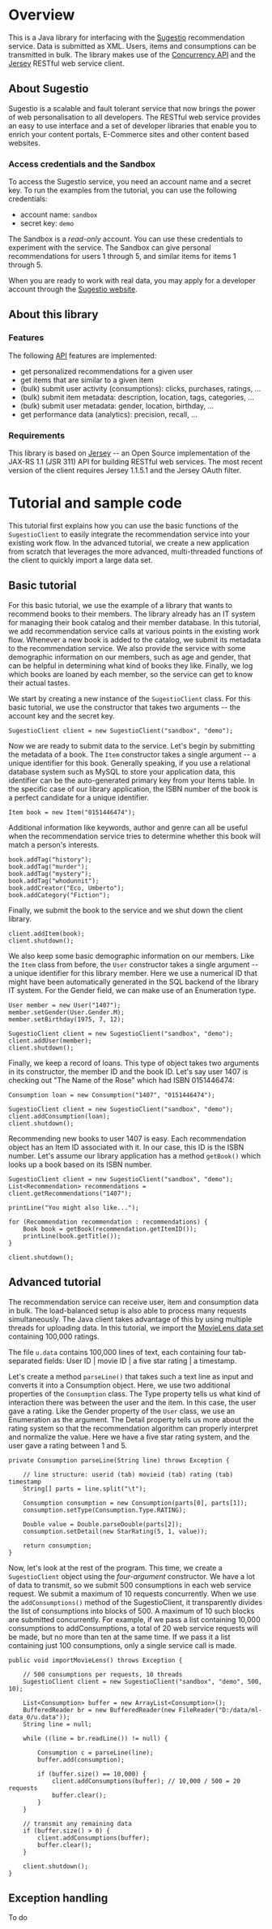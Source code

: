 # Overview

This is a Java library for interfacing with the [Sugestio](http://www.sugestio.com) 
recommendation service. Data is submitted as XML. Users, items and consumptions can
be transmitted in bulk. The library makes use of the 
[Concurrency API](http://download.oracle.com/javase/1.5.0/docs/guide/concurrency/index.html) 
and the [Jersey](http://jersey.dev.java.net) RESTful web service client.

## About Sugestio

Sugestio is a scalable and fault tolerant service that now brings the power of 
web personalisation to all developers. The RESTful web service provides an easy to use 
interface and a set of developer libraries that enable you to enrich 
your content portals, E-Commerce sites and other content based websites.

### Access credentials and the Sandbox

To access the Sugestio service, you need an account name and a secret key. 
To run the examples from the tutorial, you can use the following credentials:

* account name: <code>sandbox</code>
* secret key: <code>demo</code>

The Sandbox is a *read-only* account. You can use these credentials to experiment 
with the service. The Sandbox can give personal recommendations for users 1 through 5, 
and similar items for items 1 through 5.

When you are ready to work with real data, you may apply for a developer account through 
the [Sugestio website](http://www.sugestio.com).  

## About this library

### Features

The following [API](http://www.sugestio.com/documentation) features are implemented:

* get personalized recommendations for a given user
* get items that are similar to a given item
* (bulk) submit user activity (consumptions): clicks, purchases, ratings, ...
* (bulk) submit item metadata: description, location, tags, categories, ...  	
* (bulk) submit user metadata: gender, location, birthday, ...
* get performance data (analytics): precision, recall, ...

### Requirements

This library is based on [Jersey](http://jersey.dev.java.net) -- an Open Source implementation of the JAX-RS 1.1 (JSR 311) API for building RESTful web services. The most recent version of the client requires Jersey 1.1.5.1 and the Jersey OAuth filter.

# Tutorial and sample code

This tutorial first explains how you can use the basic functions of the <code>SugestioClient</code> to easily integrate the recommendation service into your existing work flow. In the advanced tutorial, we create a new application from scratch that leverages the more advanced, multi-threaded functions of the client to quickly import a large data set.

## Basic tutorial
For this basic tutorial, we use the example of a library that wants to recommend books to their members. The library already has an IT system for managing their book catalog and their member database. In this tutorial, we add recommendation service calls at various points in the existing work flow. Whenever a new book is added to the catalog, we submit its metadata to the recommendation service. We also provide the service with some demographic information on our members, such as age and gender, that can be helpful in determining what kind of books they like. Finally, we log which books are loaned by each member, so the service can get to know their actual tastes.

We start by creating a new instance of the <code>SugestioClient</code> class. For this basic tutorial, we use the constructor that takes two arguments -- the account key and the secret key.

	SugestioClient client = new SugestioClient("sandbox", "demo");

Now we are ready to submit data to the service. Let's begin by submitting the metadata of a book. The <code>Item</code> constructor takes a single argument -- a unique identifier for this book. Generally speaking, if you use a relational database system such as MySQL to store your application data, this identifier can be the auto-generated primary key from your Items table. In the specific case of our library application, the ISBN number of the book is a perfect candidate for a unique identifier.

	Item book = new Item("0151446474");

Additional information like keywords, author and genre can all be useful when the recommendation service tries to determine whether this book will match a person's interests.

	book.addTag("history");
	book.addTag("murder");
	book.addTag("mystery");
	book.addTag("whodunnit");	
	book.addCreator("Eco, Umberto");	
	book.addCategory("Fiction");

Finally, we submit the book to the service and we shut down the client library.

	client.addItem(book);
	client.shutdown();

We also keep some basic demographic information on our members. Like the <code>Item</code> class from before, the <code>User</code> constructor takes a single argument -- a unique identifier for this library member. Here we use a numerical ID that might have been automatically generated in the SQL backend of the library IT system. For the Gender field, we can make use of an Enumeration type.	
	
	User member = new User("1407");
	member.setGender(User.Gender.M);
	member.setBirthday(1975, 7, 12);
	
	SugestioClient client = new SugestioClient("sandbox", "demo");
	client.addUser(member);
	client.shutdown();

Finally, we keep a record of loans. This type of object takes two arguments in its constructor, the member ID and the book ID. Let's say user 1407 is checking out "The Name of the Rose" which had ISBN 0151446474:	
	
	Consumption loan = new Consumption("1407", "0151446474");

	SugestioClient client = new SugestioClient("sandbox", "demo");
	client.addConsumption(loan);
	client.shutdown();

Recommending new books to user 1407 is easy. Each recommendation object has an Item ID associated with it. In our case, this ID is the ISBN number. Let's assume our library application has a method <code>getBook()</code> which looks up a book based on its ISBN number.

	SugestioClient client = new SugestioClient("sandbox", "demo");
	List<Recommendation> recommendations = client.getRecommendations("1407");

	printLine("You might also like...");
	
	for (Recommendation recommendation : recommendations) {
		Book book = getBook(recommendation.getItemID());
		printLine(book.getTitle());
	}

	client.shutdown();

## Advanced tutorial

The recommendation service can receive user, item and consumption data in bulk. The load-balanced setup is also able to process many requests simultaneously. The Java client takes advantage of this by using multiple threads for uploading data. In this tutorial, we import the [MovieLens data set](http://www.grouplens.org/node/73#attachments) containing 100,000 ratings.

The file <code>u.data</code> contains 100,000 lines of text, each containing four tab-separated fields: 
	User ID | movie ID | a five star rating | a timestamp. 

Let's create a method <code>parseLine()</code> that takes such a text line as input and converts it into a Consumption object. Here, we use two additional properties of the <code>Consumption</code> class. The Type property tells us what kind of interaction there was between the user and the item. In this case, the user gave a rating. Like the Gender property of the <code>User</code> class, we use an Enumeration as the argument. The Detail property tells us more about the rating system so that the recommendation algorithm can properly interpret and normalize the value. Here we have a five star rating system, and the user gave a rating between 1 and 5.

	private Consumption parseLine(String line) throws Exception {
		
		// line structure: userid (tab) movieid (tab) rating (tab) timestamp
		String[] parts = line.split("\t");
		
		Consumption consumption = new Consumption(parts[0], parts[1]);
		consumption.setType(Consumption.Type.RATING);
		
		Double value = Double.parseDouble(parts[2]);
		consumption.setDetail(new StarRating(5, 1, value));
		
		return consumption;
	}

Now, let's look at the rest of the program. This time, we create a <code>SugestioClient</code> object using the *four-argument* constructor. We have a lot of data to transmit, so we submit 500 consumptions in each web service request. We submit a maximum of 10 requests concurrently. When we use the <code>addConsumptions()</code> method of the SugestioClient, it transparently divides the list of consumptions into blocks of 500. A maximum of 10 such blocks are submitted concurrently. For example, if we pass a list containing 10,000 consumptions to addConsumptions, a total of 20 web service requests will be made, but no more than ten at the same time. If we pass it a list containing just 100 consumptions, only a single service call is made.

	public void importMovieLens() throws Exception {
		
		// 500 consumptions per requests, 10 threads
		SugestioClient client = new SugestioClient("sandbox", "demo", 500, 10);

		List<Consumption> buffer = new ArrayList<Consumption>();
		BufferedReader br = new BufferedReader(new FileReader("D:/data/ml-data_0/u.data"));
		String line = null;
		
		while ((line = br.readLine()) != null) {

			Consumption c = parseLine(line);
			buffer.add(consumption);
			
			if (buffer.size() == 10,000) {
				client.addConsumptions(buffer); // 10,000 / 500 = 20 requests
				buffer.clear();
			}
		}

		// transmit any remaining data
		if (buffer.size() > 0) {
			client.addConsumptions(buffer);
			buffer.clear();
		}

		client.shutdown();
	}

## Exception handling

To do